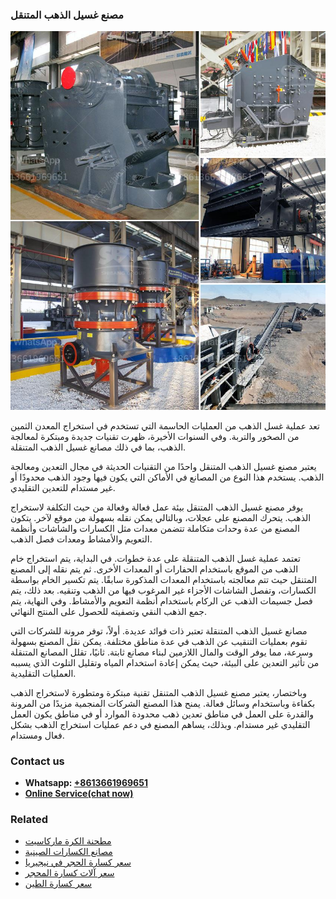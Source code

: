 <h3>مصنع غسيل الذهب المتنقل</h3><img src='1701853614.jpg' alt=''><p>تعد عملية غسل الذهب من العمليات الحاسمة التي تستخدم في استخراج المعدن الثمين من الصخور والتربة. وفي السنوات الأخيرة، ظهرت تقنيات جديدة ومبتكرة لمعالجة الذهب، بما في ذلك مصانع غسيل الذهب المتنقلة.</p><p>يعتبر مصنع غسيل الذهب المتنقل واحدًا من التقنيات الحديثة في مجال التعدين ومعالجة الذهب. يستخدم هذا النوع من المصانع في الأماكن التي يكون فيها وجود الذهب محدودًا أو غير مستدام للتعدين التقليدي.</p><p>يوفر مصنع غسيل الذهب المتنقل بيئة عمل فعالة وفعالة من حيث التكلفة لاستخراج الذهب. يتحرك المصنع على عجلات، وبالتالي يمكن نقله بسهولة من موقع لآخر. يتكون المصنع من عدة وحدات متكاملة تتضمن معدات مثل الكسارات والشاشات وأنظمة التعويم والأمشاط ومعدات فصل الذهب.</p><p>تعتمد عملية غسل الذهب المتنقلة على عدة خطوات. في البداية، يتم استخراج خام الذهب من الموقع باستخدام الحفارات أو المعدات الأخرى. ثم يتم نقله إلى المصنع المتنقل حيث تتم معالجته باستخدام المعدات المذكورة سابقًا. يتم تكسير الخام بواسطة الكسارات، وتفصل الشاشات الأجزاء غير المرغوب فيها من الذهب وتنقيه. بعد ذلك، يتم فصل جسيمات الذهب عن الركام باستخدام أنظمة التعويم والأمشاط. وفي النهاية، يتم جمع الذهب النقي وتصفيته للحصول على المنتج النهائي.</p><p>مصانع غسيل الذهب المتنقلة تعتبر ذات فوائد عديدة. أولاً، توفر مرونة للشركات التي تقوم بعمليات التنقيب عن الذهب في عدة مناطق مختلفة. يمكن نقل المصنع بسهولة وسرعة، مما يوفر الوقت والمال اللازمين لبناء مصانع ثابتة. ثانيًا، تقلل المصانع المتنقلة من تأثير التعدين على البيئة، حيث يمكن إعادة استخدام المياه وتقليل التلوث الذي يسببه العمليات التقليدية.</p><p>وباختصار، يعتبر مصنع غسيل الذهب المتنقل تقنية مبتكرة ومتطورة لاستخراج الذهب بكفاءة وباستخدام وسائل فعالة. يمنح هذا المصنع الشركات المنجمية مزيدًا من المرونة والقدرة على العمل في مناطق تعدين ذهب محدودة الموارد أو في مناطق يكون العمل التقليدي غير مستدام. وبذلك، يساهم المصنع في دعم عمليات استخراج الذهب بشكل فعال ومستدام.</p><h3>Contact us</h3><ul><li><strong>Whatsapp:&nbsp;<a href="https://wa.me/8613661969651">+8613661969651</a></strong></li><li><a href="https://swt.shibang-china.com/?git&amp;zhl&amp;مصنع غسيل الذهب المتنقل"><strong>Online Service(chat now)</strong></a></li></ul><h3>Related</h3><ul><li><a href='مطحنة الكرة ماركاسيت.md'>مطحنة الكرة ماركاسيت</a></li><li><a href='مصانع الكسارات الصينية.md'>مصانع الكسارات الصينية</a></li><li><a href='سعر كسارة الحجر في نيجيريا.md'>سعر كسارة الحجر في نيجيريا</a></li><li><a href='سعر آلات كسارة المحجر.md'>سعر آلات كسارة المحجر</a></li><li><a href='سعر كسارة الطين.md'>سعر كسارة الطين</a></li></ul>